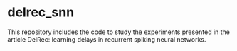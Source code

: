 # delrec_snn
This repository includes the code to study the experiments presented in the article DelRec: learning delays in recurrent spiking neural networks.
